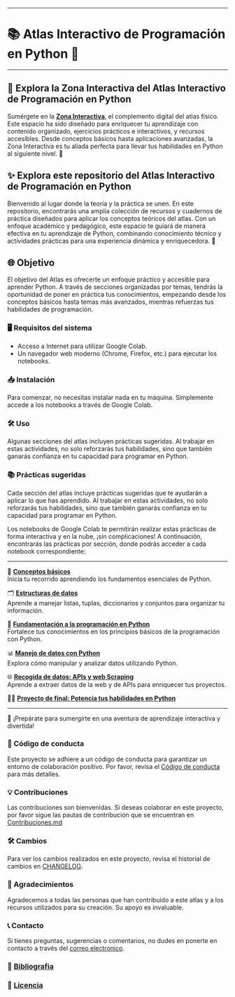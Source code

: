 ___
# 📚 **Atlas Interactivo de Programación en Python** 🚀
___
## 🌟 **Explora la Zona Interactiva del Atlas Interactivo de Programación en Python**  
Sumérgete en la **[Zona Interactiva](https://sites.google.com/view/atlasinteractivodeprogramacion/)**, el complemento digital del atlas físico. Este espacio ha sido diseñado para enriquecer tu aprendizaje con contenido organizado, ejercicios prácticos e interactivos, y recursos accesibles. Desde conceptos básicos hasta aplicaciones avanzadas, la Zona Interactiva es tu aliada perfecta para llevar tus habilidades en Python al siguiente nivel. 🚀

## ✨ **Explora este repositorio del Atlas Interactivo de Programación en Python**  
Bienvenido al lugar donde la teoría y la práctica se unen. En este repositorio, encontrarás una amplia colección de recursos y cuadernos de práctica diseñados para aplicar los conceptos teóricos del atlas. Con un enfoque académico y pedagógico, este espacio te guiará de manera efectiva en tu aprendizaje de Python, combinando conocimiento técnico y actividades prácticas para una experiencia dinámica y enriquecedora. 🚀


## 🌐 Objetivo
El objetivo del Atlas es ofrecerte un enfoque práctico y accesible para aprender Python. A través de secciones organizadas por temas, tendrás la oportunidad de poner en práctica tus conocimientos, empezando desde los conceptos básicos hasta temas más avanzados, mientras refuerzas tus habilidades de programación.

### 🖥️ Requisitos del sistema

- Acceso a Internet para utilizar Google Colab.
- Un navegador web moderno (Chrome, Firefox, etc.) para ejecutar los notebooks.

### 📥 Instalación

Para comenzar, no necesitas instalar nada en tu máquina. Simplemente accede a los notebooks a través de Google Colab. 

### 🛠️ Uso

Algunas secciones del atlas incluyen prácticas sugeridas. Al trabajar en estas actividades, no solo reforzarás tus habilidades, sino que también ganarás confianza en tu capacidad para programar en Python.


### 📚 Prácticas sugeridas

Cada sección del atlas incluye prácticas sugeridas que te ayudarán a aplicar lo que has aprendido. Al trabajar en estas actividades, no solo reforzarás tus habilidades, sino que también ganarás confianza en tu capacidad para programar en Python. 

Los notebooks de Google Colab te permitirán realizar estas prácticas de forma interactiva y en la nube, ¡sin complicaciones! A continuación, encontrarás las prácticas por sección, donde podrás acceder a cada notebook correspondiente:

---

📖 **[Conceptos básicos](https://github.com/eduardoleon9010/Atlas_interactivo_de_programacion_en_Python/blob/main/_pages/conceptos_basicos.md)**  
  Inicia tu recorrido aprendiendo los fundamentos esenciales de Python.

🗂️ **[Estructuras de datos](https://github.com/eduardoleon9010/Atlas_interactivo_de_programacion_en_Python/blob/main/_pages/estructuras_de_datos.md)**  
  Aprende a manejar listas, tuplas, diccionarios y conjuntos para organizar tu información.

🐍 **[Fundamentación a la programación en Python](https://github.com/eduardoleon9010/Atlas_interactivo_de_programacion_en_Python/blob/main/_pages/fundamentos_de_programacion.md)**  
  Fortalece tus conocimientos en los principios básicos de la programación con Python.

📊 **[Manejo de datos con Python](https://github.com/eduardoleon9010/Atlas_interactivo_de_programacion_en_Python/blob/main/_pages/manejo_de_datos_con_python.md)**  
  Explora cómo manipular y analizar datos utilizando Python.

🌐 **[Recogida de datos: APIs y web Scraping](https://github.com/eduardoleon9010/Atlas_interactivo_de_programacion_en_Python/blob/main/_pages/recogida_de_datos_APIs_y_webscraping.md)**  
  Aprende a extraer datos de la web y de APIs para enriquecer tus proyectos.
  
🚀🐍 **[Proyecto de final: Potencia tus habilidades en Python](https://github.com/eduardoleon9010/Atlas_interactivo_de_programacion_en_Python/blob/main/_pages/proyecto_final.md)**

---

🌟 ¡Prepárate para sumergirte en una aventura de aprendizaje interactiva y divertida!

### 🙌 Código de conducta

Este proyecto se adhiere a un código de conducta para garantizar un entorno de colaboración positivo. Por favor, revisa el [Código de conducta](https://github.com/eduardoleon9010/Atlas_interactivo_de_programacion_en_Python/blob/main/_pages/codigo_de_conducta.md) para más detalles.

### 💡 Contribuciones

Las contribuciones son bienvenidas. Si deseas colaborar en este proyecto, por favor sigue las pautas de contribución que se encuentran en [Contribuciones.md](https://github.com/eduardoleon9010/Atlas_interactivo_de_programacion_en_Python/blob/main/Contribuciones.md)

### 🛠️ Cambios

Para ver los cambios realizados en este proyecto, revisa el historial de cambios en [CHANGELOG](https://github.com/eduardoleon9010/Atlas_interactivo_de_programacion_en_Python/blob/main/_pages/contribuciones.md).

### 📖 Agradecimientos

Agradecemos a todas las personas que han contribuido a este atlas y a los recursos utilizados para su creación. Su apoyo es invaluable.

### 📞 Contacto

Si tienes preguntas, sugerencias o comentarios, no dudes en ponerte en contacto a través del [correo electronico](mailto:formacionexatech@gmail.com).

### 🔗 [Bibliografia](https://github.com/eduardoleon9010/Atlas_interactivo_de_programacion_en_Python/blob/main/_pages/BIBLIOGRAFIA.md)

### 📜 [Licencia](https://github.com/eduardoleon9010/Atlas_interactivo_de_programacion_en_Python/blob/main/_pages/Licencia.md)
